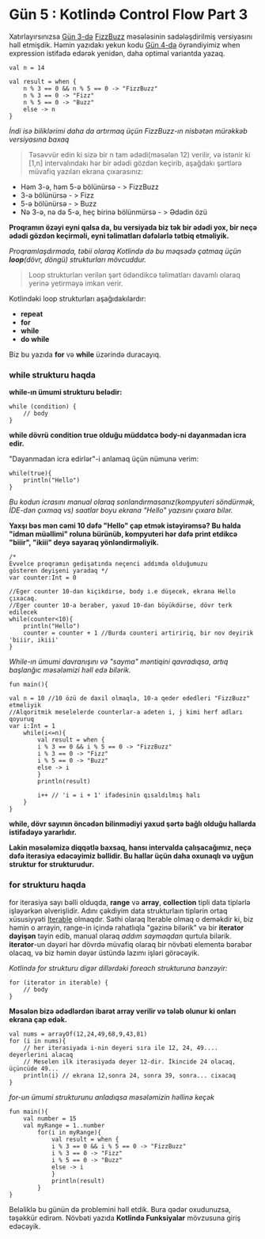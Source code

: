 # Gün 5 : Kotlində Control Flow Part 3

Xatırlayırsınızsa [Gün 3-də](https://medium.com/@teymurmemmedov314/g%C3%BCn-3-kotlind%C9%99-control-flow-part-1-ca5c1bf57f02) [FizzBuzz](https://leetcode.com/problems/fizz-buzz/description/) məsələsinin sadələşdirilmiş versiyasını həll etmişdik. Həmin yazıdakı yekun kodu [Gün 4-də]() öyrəndiyimiz when expression istifadə edərək yenidən, daha optimal variantda yazaq.

```
val n = 14

val result = when {
    n % 3 == 0 && n % 5 == 0 -> "FizzBuzz"
    n % 3 == 0 -> "Fizz"
    n % 5 == 0 -> "Buzz"
    else -> n
}
```

*İndi isə biliklərimi daha da artırmaq üçün FizzBuzz-ın nisbətən mürəkkəb versiyasına baxaq*

> Təsəvvür edin ki sizə bir n tam ədədi(məsələn 12) verilir, və istənir ki [1,n] intervalındakı hər bir ədədi gözdən keçirib, aşağdakı şərtlərə müvafiq yazıları ekrana çıxarasınız:
- Həm 3-ə, həm 5-ə bölünürsə - > FizzBuzz 
- 3-ə bölünürsə - > Fizz 
- 5-ə bölünürsə - > Buzz 
- Nə 3-ə, nə də 5-ə, heç birinə bölünmürsə - > Ədədin özü

**Proqramın özəyi eyni qalsa da, bu versiyada biz tək bir ədədi yox, bir neçə ədədi gözdən keçirməli, eyni təlimatları dəfələrlə tətbiq etməliyik.**

*Proqramlaşdırmada, təbii olaraq Kotlində də bu məqsədə çatmaq üçün **loop**(dövr, döngü) strukturları mövcuddur.*

> Loop strukturları  verilən şərt ödəndikcə təlimatları davamlı olaraq yerinə yetirməyə imkan verir. 

Kotlindəki loop strukturları aşağıdakılardır:
- **repeat**
- **for** 
- **while** 
- **do while**

Biz bu yazıda **for** və **while** üzərində duracayıq.

### while strukturu haqda

**while-ın ümumi strukturu belədir:**
```
while (condition) {
    // body
}
```

**while dövrü **condition** true olduğu müddətcə **body**-ni dayanmadan icra edir.**

"Dayanmadan icra edirlər"-i anlamaq üçün nümunə verim:
```
while(true){
	println("Hello")
}
```
*Bu kodun icrasını manual olaraq sonlandırmasanız(kompyuteri söndürmək, İDE-dən çıxmaq vs) saatlar boyu ekrana "Hello" yazısını çıxara bilər.*

**Yaxşı bəs mən cəmi 10 dəfə "Hello" çap etmək istəyirəmsə? Bu halda "idman müəllimi" roluna bürünüb, kompyuteri hər dəfə print etdikcə "biiir", "ikiii" deyə sayaraq yönləndirməliyik.**

```
/*
Evvelce proqramın gedişatında neçenci addımda olduğumuzu
gösteren deyişeni yaradaq */
var counter:Int = 0 

//Eger counter 10-dan kiçikdirse, body i.e düşecek, ekrana Hello çıxacaq.
//Eger counter 10-a beraber, yaxud 10-dan böyükdürse, dövr terk edilecek
while(counter<10){
	println("Hello")
	counter = counter + 1 //Burda counteri artiririq, bir nov deyirik 'biiir, ikiii'
}
```

*While-ın ümumi davranışını və "sayma" məntiqini qavradıqsa, artıq başlanğıc məsələmizi həll edə bilərik.*

```
fun main(){

val n = 10 //10 özü de daxil olmaqla, 10-a qeder ededleri "FizzBuzz" etmeliyik
//Alqoritmik meselelerde counterlar-a adeten i, j kimi herf adları qoyuruq
var i:Int = 1
	while(i<=n){
		val result = when {
		i % 3 == 0 && i % 5 == 0 -> "FizzBuzz"
		i % 3 == 0 -> "Fizz"
		i % 5 == 0 -> "Buzz"
		else -> i 
		}	
		println(result)

		i++ // 'i = i + 1' ifadesinin qısaldılmış halı
	}
}
```

**while, dövr sayının öncədən bilinmədiyi yaxud şərtə bağlı olduğu hallarda istifadəyə yararlıdır.**

**Lakin məsələmizə diqqətlə baxsaq, hansı intervalda çalışacağımız, neçə dəfə iterasiya edəcəyimiz bəllidir. Bu hallar üçün daha oxunaqlı və uyğun struktur **for** strukturudur.**

### for strukturu haqda
for iterasiya sayı bəlli olduqda, **range** və **array**, **collection** tipli data tiplərlə işləyərkən əlverişlidir. Adını çəkdiyim data strukturlaın tiplərin ortaq xüsusiyyəti [Iterable](https://kotlinlang.org/api/latest/jvm/stdlib/kotlin.collections/-iterable/) olmaqdır. Səthi olaraq Iterable olmaq o deməkdir ki, biz həmin o arrayin, range-in içində rahatlıqla "gəzinə bilərik" və bir **iterator dəyişən** təyin edib, manual olaraq *addım saymaqdan* qurtula bilərik. **iterator**-un dəyəri hər dövrdə müvafiq olaraq bir növbəti elementə bərabər olacaq, və biz həmin dəyər üstündə lazımı işləri görəcəyik.

*Kotlində for strukturu digər dillərdəki foreach strukturuna bənzəyir:*
```
for (iterator in iterable) {
    // body
}
```

**Məsələn bizə ədədlərdən ibarət array verilir və tələb olunur ki onları ekrana çap edək.**

```
val nums = arrayOf(12,24,49,68,9,43,81)
for (i in nums){
	// her iterasiyada i-nin deyeri sıra ile 12, 24, 49.... deyerlerini alacaq
	// Meselen ilk iterasiyada deyer 12-dir. İkincide 24 olacaq, üçüncüde 49...
	println(i) // ekrana 12,sonra 24, sonra 39, sonra... cixacaq
}
```

*for-un ümumi strukturunu anladıqsa məsələmizin həllinə keçək*

```
fun main(){
    val number = 15
    val myRange = 1..number
        for(i in myRange){
            val result = when {
            i % 3 == 0 && i % 5 == 0 -> "FizzBuzz"
            i % 3 == 0 -> "Fizz"
            i % 5 == 0 -> "Buzz"
            else -> i
            }
            println(result)
        }
}
```


Beləliklə bu günün də problemini həll etdik. Bura qədər oxudunuzsa, təşəkkür edirəm. Növbəti yazıda **Kotlində Funksiyalar** mövzusuna giriş edəcəyik. 
